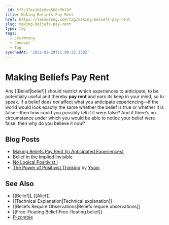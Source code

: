 ```yaml
---
_id: 5f5c37ee1b5cdee568cfb18f
title: Making Beliefs Pay Rent
href: https://lesswrong.com/tag/making-beliefs-pay-rent
slug: making-beliefs-pay-rent
type: tag
tags:
  - LessWrong
  - Concept
  - Tag
synchedAt: '2022-08-29T11:09:25.338Z'
---
```


# Making Beliefs Pay Rent

Any [[Belief|belief]] should restrict which experiences to anticipate, to be potentially useful and thereby **pay rent** and earn its keep in your mind, so to speak. If a belief does *not* affect what you anticipate experiencing—if the world would look exactly the same whether the belief is true or whether it is false—then how could you possibly *tell* if it were false? And if there's no circumstance under which you would be able to notice your belief were false, then why do you believe it *now*?

## Blog Posts

- [Making Beliefs Pay Rent (in Anticipated Experiences)](http://lesswrong.com/lw/i3/making_beliefs_pay_rent_in_anticipated_experiences/)
- [Belief in the Implied Invisible](http://lesswrong.com/lw/pb/belief_in_the_implied_invisible/)
- [No Logical Positivist I](http://lesswrong.com/lw/ss/no_logical_positivist_i/)
- [The Power of Positivist Thinking](http://lesswrong.com/lw/48/the_power_of_positivist_thinking/) by [Yvain](https://wiki.lesswrong.com/wiki/Yvain)

## See Also

- [[Belief]], [[Alief]]
- [[Technical Explanation|Technical explanation]]
- [[Beliefs Require Observations|Beliefs require observations]]
- [[Free-Floating Belief|Free-floating belief]]
- [P-zombie](https://wiki.lesswrong.com/wiki/P-zombie)

